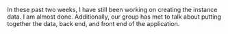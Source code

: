 In these past two weeks, I have still been working on creating the instance data. I am almost done. Additionally, our group has met to talk about putting together the data, back end, and front end of the application.

